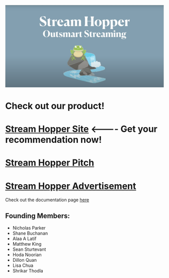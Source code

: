 <p align = 'center'>
  <img src=srthop_logo.png width = 700>
  </p>

# Check out our product!

# [Stream Hopper Site](http://www.streamhopper.video/) <---- Get your recommendation now!

# [Stream Hopper Pitch](https://youtu.be/LxyyNk5sFxc)

# [Stream Hopper Advertisement](https://youtu.be/n6VAeDgY7sI)
</p>

Check out the documentation page [here](https://msds698.github.io/2020-product-analytics-group-project-group1/)

## Founding Members:
- Nicholas Parker
- Shane Buchanan
- Alaa A Latif
- Matthew King
- Sean Sturtevant
- Hoda Noorian
- Dillon Quan
- Lisa Chua
- Shrikar Thodla
